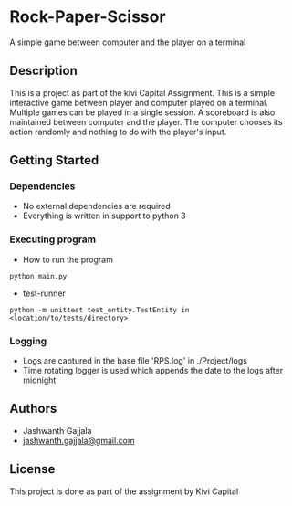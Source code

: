 # Rock-Paper-Scissor

A simple game between computer and the player on a terminal

## Description

This is a project as part of the kivi Capital Assignment. This is a simple interactive game between player and computer played on a terminal. Multiple games can be played in a single session. A scoreboard is also maintained between computer and the player. The computer chooses its action randomly and nothing to do with the player's input.
## Getting Started

### Dependencies

* No external dependencies are required 
* Everything is written in support to python 3

### Executing program

* How to run the program
```
python main.py 
```
* test-runner
```
python -m unittest test_entity.TestEntity in <location/to/tests/directory>
```

### Logging

* Logs are captured in the base file 'RPS.log' in ./Project/logs
* Time rotating logger is used which appends the date to the logs after midnight

## Authors

* Jashwanth Gajjala  
* [jashwanth.gajjala@gmail.com](jashwanth.gajjala@gmail.com)


## License

This project is done as part of the assignment by Kivi Capital

